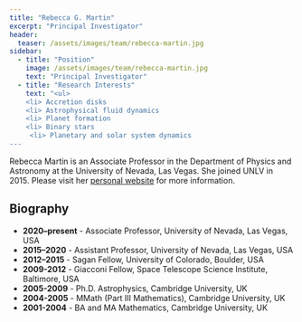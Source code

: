 ```yaml
---
title: "Rebecca G. Martin"
excerpt: "Principal Investigator"
header:
  teaser: /assets/images/team/rebecca-martin.jpg
sidebar:
  - title: "Position"
    image: /assets/images/team/rebecca-martin.jpg
    text: "Principal Investigator"
  - title: "Research Interests"
    text: "<ul>
    <li> Accretion disks
    <li> Astrophysical fluid dynamics
    <li> Planet formation
    <li> Binary stars
     <li> Planetary and solar system dynamics
---
```


Rebecca Martin is an Associate Professor in the Department of Physics and Astronomy at the University of Nevada, Las Vegas. She joined UNLV in 2015.  Please visit her 
      [personal website](https://www.physics.unlv.edu/~rgmartin) for more information.
      
## Biography
- __2020–present__ - Associate Professor, University of Nevada, Las Vegas, USA
- __2015–2020__      - Assistant Professor, University of Nevada, Las Vegas, USA
- __2012–2015__      - Sagan Fellow, University of Colorado, Boulder, USA
- __2009-2012__      - Giacconi Fellow, Space Telescope Science Institute, Baltimore, USA
- __2005-2009__      - Ph.D. Astrophysics, Cambridge University, UK
- __2004-2005__      - MMath (Part III Mathematics), Cambridge University, UK
- __2001-2004__      - BA and MA Mathematics, Cambridge University, UK
      
